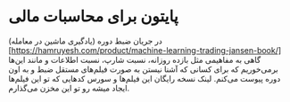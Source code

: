 # پایتون برای محاسبات مالی 

در جریان ضبط دوره (یادگیری ماشین در معامله)[https://hamruyesh.com/product/machine-learning-trading-jansen-book/] گاهی به مفاهیمی مثل بازده روزانه، نسبت شارپ، نسبت اطلاعات و مانند این‌ها برمی‌خوریم که برای کسانی که آشنا نیستن به صورت فیلم‌های مستقل ضبط و به اون دوره پیوست می‌کنم. لینک نسخه رایگان این فیلم‌ها و سورس کدهایی که تو این فیلم‌ها ایجاد میشه رو تو این مخزن می‌گذارم. 

